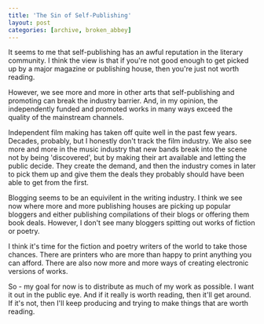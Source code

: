 ```yaml
---
title: 'The Sin of Self-Publishing'
layout: post
categories: [archive, broken_abbey]
---
```

It seems to me that self-publishing has an awful reputation in the
literary community. I think the view is that if you're not good enough
to get picked up by a major magazine or publishing house, then you're
just not worth reading.

However, we see more and more in other arts that self-publishing and
promoting can break the industry barrier. And, in my opinion, the
independently funded and promoted works in many ways exceed the quality
of the mainstream channels.

Independent film making has taken off quite well in the past few years.
Decades, probably, but I honestly don't track the film industry. We also
see more and more in the music industry that new bands break into the
scene not by being 'discovered', but by making their art available and
letting the public decide. They create the demand, and then the industry
comes in later to pick them up and give them the deals they probably
should have been able to get from the first.

Blogging seems to be an equivilent in the writing industry. I think we
see now where more and more publishing houses are picking up popular
bloggers and either publishing compilations of their blogs or offering
them book deals. However, I don't see many bloggers spitting out works
of fiction or poetry.

I think it's time for the fiction and poetry writers of the world to
take those chances. There are printers who are more than happy to print
anything you can afford. There are also now more and more ways of
creating electronic versions of works.

So - my goal for now is to distribute as much of my work as possible. I
want it out in the public eye. And if it really is worth reading, then
it'll get around. If it's not, then I'll keep producing and trying to
make things that are worth reading.